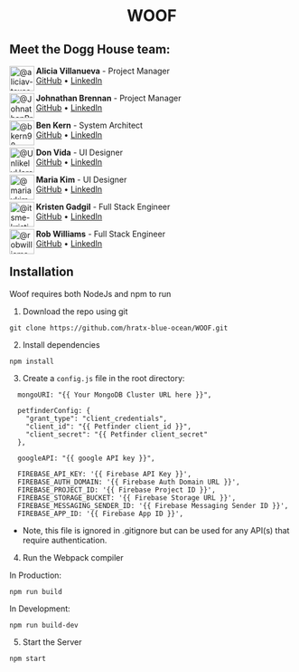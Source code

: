 <h1 align="center"> WOOF</h1>

## Meet the Dogg House team:

<img  align="left" class="avatar avatar-user" src="https://avatars.githubusercontent.com/u/83591602?s=88&amp;v=4" width="44" height="44" alt="@aliciav-texas">

**Alicia Villanueva** - Project Manager<br>
[GitHub](https://github.com/aliciav-texas) • [LinkedIn](https://www.linkedin.com/in/alicia-villanueva-atx/)

<img  align="left" class="avatar avatar-user" src="https://avatars.githubusercontent.com/u/85384798?s=88&amp;v=4" width="44" height="44" alt="@JohnathanBrennan">

**Johnathan Brennan** - Project Manager<br>
[GitHub](https://github.com/JohnathanBrennan) • [LinkedIn](https://www.linkedin.com/in/johnathan-brennan/)

<img align="left" class="avatar avatar-user" src="https://avatars.githubusercontent.com/u/69761087?s=88&amp;v=4" width="44" height="44" alt="@bkern98">

**Ben Kern** - System Architect<br>
[GitHub](https://github.com/bkern98) • [LinkedIn](https://www.linkedin.com/in/benjamin-kern-4a7371184/)

<img align="left" class="avatar avatar-user" src="https://avatars.githubusercontent.com/u/23545273?s=88&amp;v=4" width="44" height="44" alt="@UnlikelyHero">

**Don Vida** - UI Designer<br>
[GitHub](https://github.com/UnlikelyHero) • [LinkedIn](https://www.linkedin.com/in/donald-vida/)

<img align="left" class="avatar avatar-user" src="https://avatars.githubusercontent.com/u/80354714?s=88&amp;v=4" width="44" height="44" alt="@mariaykim">

**Maria Kim** - UI Designer<br>
[GitHub](https://github.com/mariaykim) • [LinkedIn](https://www.linkedin.com/in/mariakim21/)

<img align="left" class="avatar avatar-user" src="https://avatars.githubusercontent.com/u/84642987?s=88&amp;v=4" width="44" height="44" alt="@itsme-kristin">

**Kristen Gadgil** - Full Stack Engineer<br>
[GitHub](https://github.com/itsme-kristin) • [LinkedIn](https://www.linkedin.com/in/kristingadgil/)

<img align="left" class="avatar avatar-user" src="https://avatars.githubusercontent.com/u/85043190?s=88&amp;v=4" width="44" height="44" alt="@robwilliams-it">

**Rob Williams** - Full Stack Engineer<br>
[GitHub](https://github.com/robwilliams-it) • [LinkedIn](https://www.linkedin.com/in/rob-williams-swe/)

## Installation <a name="install"></a>

Woof requires both NodeJs and npm to run

1. Download the repo using git

```
git clone https://github.com/hratx-blue-ocean/WOOF.git
```

2. Install dependencies

```
npm install
```

3. Create a `config.js` file in the root directory:

```
  mongoURI: "{{ Your MongoDB Cluster URL here }}",

  petfinderConfig: {
    "grant_type": "client_credentials",
    "client_id": "{{ Petfinder client_id }}",
    "client_secret": "{{ Petfinder client_secret"
  },

  googleAPI: "{{ google API key }}",

  FIREBASE_API_KEY: '{{ Firebase API Key }}',
  FIREBASE_AUTH_DOMAIN: '{{ Firebase Auth Domain URL }}',
  FIREBASE_PROJECT_ID: '{{ Firebase Project ID }}',
  FIREBASE_STORAGE_BUCKET: '{{ Firebase Storage URL }}',
  FIREBASE_MESSAGING_SENDER_ID: '{{ Firebase Messaging Sender ID }}',
  FIREBASE_APP_ID: '{{ Firebase App ID }}',
```

- Note, this file is ignored in .gitignore but can be used for any API(s) that require authentication.

4. Run the Webpack compiler

In Production:

```
npm run build
```

In Development:

```
npm run build-dev
```

5. Start the Server

```
npm start
```
